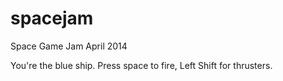 spacejam
========

Space Game Jam April 2014


You're the blue ship. Press space to fire, Left Shift for thrusters.
